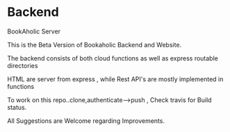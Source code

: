 # Backend
BookAholic Server

This is the Beta Version  of Bookaholic Backend and Website.

The backend consists of both cloud functions as well as express routable directories

HTML are server from express , while Rest API's are mostly implemented in functions


To work on this repo..clone,authenticate-->push , Check travis for Build status.

All Suggestions are Welcome regarding Improvements.

